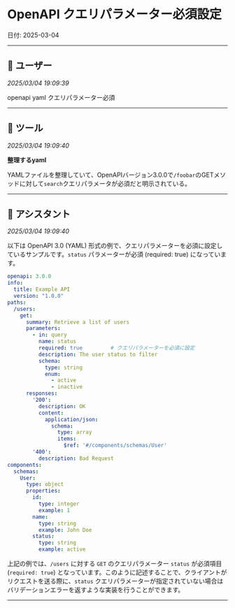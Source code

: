 # OpenAPI クエリパラメーター必須設定

日付: 2025-03-04

---

## 👤 ユーザー
*2025/03/04 19:09:39*

openapi yaml クエリパラメーター必須

---

## 🔧 ツール
*2025/03/04 19:09:40*

**整理するyaml**

YAMLファイルを整理していて、OpenAPIバージョン3.0.0で`/foobar`のGETメソッドに対して`search`クエリパラメータが必須だと明示されている。

---

## 🤖 アシスタント
*2025/03/04 19:09:40*

以下は OpenAPI 3.0 (YAML) 形式の例で、クエリパラメーターを必須に設定しているサンプルです。`status` パラメーターが必須 (required: true) になっています。

```yaml
openapi: 3.0.0
info:
  title: Example API
  version: "1.0.0"
paths:
  /users:
    get:
      summary: Retrieve a list of users
      parameters:
        - in: query
          name: status
          required: true         # クエリパラメーターを必須に設定
          description: The user status to filter
          schema:
            type: string
            enum:
              - active
              - inactive
      responses:
        '200':
          description: OK
          content:
            application/json:
              schema:
                type: array
                items:
                  $ref: '#/components/schemas/User'
        '400':
          description: Bad Request
components:
  schemas:
    User:
      type: object
      properties:
        id:
          type: integer
          example: 1
        name:
          type: string
          example: John Doe
        status:
          type: string
          example: active
```

上記の例では、`/users` に対する `GET` のクエリパラメーター `status` が必須項目 (`required: true`) となっています。このように記述することで、クライアントがリクエストを送る際に、`status` クエリパラメーターが指定されていない場合はバリデーションエラーを返すような実装を行うことができます。

---
